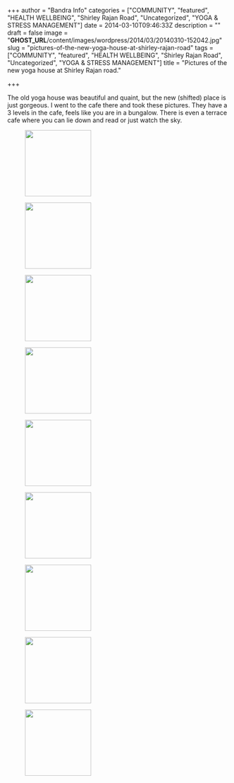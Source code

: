 +++
author = "Bandra Info"
categories = ["COMMUNITY", "featured", "HEALTH WELLBEING", "Shirley Rajan Road", "Uncategorized", "YOGA &amp; STRESS MANAGEMENT"]
date = 2014-03-10T09:46:33Z
description = ""
draft = false
image = "__GHOST_URL__/content/images/wordpress/2014/03/20140310-152042.jpg"
slug = "pictures-of-the-new-yoga-house-at-shirley-rajan-road"
tags = ["COMMUNITY", "featured", "HEALTH WELLBEING", "Shirley Rajan Road", "Uncategorized", "YOGA &amp; STRESS MANAGEMENT"]
title = "Pictures of the new yoga house at Shirley Rajan road."

+++


<p>The old yoga house was beautiful and quaint, but the new (shifted) place is just gorgeous. I went to the cafe there and took these pictures. They have a 3 levels in the cafe, feels like you are in a bungalow. There is even a terrace cafe where you can lie down and read or just watch the sky.</p>
<p><div id='gallery-38' class='gallery galleryid-6076 gallery-columns-3 gallery-size-thumbnail'><figure class='gallery-item'>
			<div class='gallery-icon portrait'>
				<a href='__GHOST_URL__/20140310-152042-jpg/'><img width="150" height="150" src="https://i1.wp.com/bandra.info/wp-content/uploads/2014/03/20140310-152042.jpg?resize=150%2C150&#038;ssl=1" class="attachment-thumbnail size-thumbnail" alt="" loading="lazy" srcset="https://i1.wp.com/bandra.info/wp-content/uploads/2014/03/20140310-152042.jpg?resize=150%2C150&amp;ssl=1 150w, https://i1.wp.com/bandra.info/wp-content/uploads/2014/03/20140310-152042.jpg?zoom=2&amp;resize=150%2C150&amp;ssl=1 300w" sizes="(max-width: 150px) 100vw, 150px" data-recalc-dims="1" /></a>
			</div></figure><figure class='gallery-item'>
			<div class='gallery-icon landscape'>
				<a href='__GHOST_URL__/pictures-of-the-new-yoga-house-at-shirley-rajan-road/20140310-151601-jpg/'><img width="150" height="150" src="https://i1.wp.com/bandra.info/wp-content/uploads/2014/03/20140310-151601.jpg?resize=150%2C150&#038;ssl=1" class="attachment-thumbnail size-thumbnail" alt="" loading="lazy" srcset="https://i1.wp.com/bandra.info/wp-content/uploads/2014/03/20140310-151601.jpg?resize=150%2C150&amp;ssl=1 150w, https://i1.wp.com/bandra.info/wp-content/uploads/2014/03/20140310-151601.jpg?w=500&amp;ssl=1 500w" sizes="(max-width: 150px) 100vw, 150px" data-recalc-dims="1" /></a>
			</div></figure><figure class='gallery-item'>
			<div class='gallery-icon landscape'>
				<a href='__GHOST_URL__/pictures-of-the-new-yoga-house-at-shirley-rajan-road/20140310-151547-jpg/'><img width="150" height="150" src="https://i2.wp.com/bandra.info/wp-content/uploads/2014/03/20140310-151547.jpg?resize=150%2C150&#038;ssl=1" class="attachment-thumbnail size-thumbnail" alt="" loading="lazy" srcset="https://i2.wp.com/bandra.info/wp-content/uploads/2014/03/20140310-151547.jpg?resize=150%2C150&amp;ssl=1 150w, https://i2.wp.com/bandra.info/wp-content/uploads/2014/03/20140310-151547.jpg?w=500&amp;ssl=1 500w" sizes="(max-width: 150px) 100vw, 150px" data-recalc-dims="1" /></a>
			</div></figure><figure class='gallery-item'>
			<div class='gallery-icon landscape'>
				<a href='__GHOST_URL__/pictures-of-the-new-yoga-house-at-shirley-rajan-road/20140310-151536-jpg/'><img width="150" height="150" src="https://i0.wp.com/bandra.info/wp-content/uploads/2014/03/20140310-151536.jpg?resize=150%2C150&#038;ssl=1" class="attachment-thumbnail size-thumbnail" alt="" loading="lazy" srcset="https://i0.wp.com/bandra.info/wp-content/uploads/2014/03/20140310-151536.jpg?resize=150%2C150&amp;ssl=1 150w, https://i0.wp.com/bandra.info/wp-content/uploads/2014/03/20140310-151536.jpg?w=500&amp;ssl=1 500w" sizes="(max-width: 150px) 100vw, 150px" data-recalc-dims="1" /></a>
			</div></figure><figure class='gallery-item'>
			<div class='gallery-icon landscape'>
				<a href='__GHOST_URL__/pictures-of-the-new-yoga-house-at-shirley-rajan-road/20140310-151527-jpg/'><img width="150" height="150" src="https://i0.wp.com/bandra.info/wp-content/uploads/2014/03/20140310-151527.jpg?resize=150%2C150&#038;ssl=1" class="attachment-thumbnail size-thumbnail" alt="" loading="lazy" srcset="https://i0.wp.com/bandra.info/wp-content/uploads/2014/03/20140310-151527.jpg?resize=150%2C150&amp;ssl=1 150w, https://i0.wp.com/bandra.info/wp-content/uploads/2014/03/20140310-151527.jpg?w=500&amp;ssl=1 500w" sizes="(max-width: 150px) 100vw, 150px" data-recalc-dims="1" /></a>
			</div></figure><figure class='gallery-item'>
			<div class='gallery-icon landscape'>
				<a href='__GHOST_URL__/pictures-of-the-new-yoga-house-at-shirley-rajan-road/20140310-151513-jpg/'><img width="150" height="150" src="https://i2.wp.com/bandra.info/wp-content/uploads/2014/03/20140310-151513.jpg?resize=150%2C150&#038;ssl=1" class="attachment-thumbnail size-thumbnail" alt="" loading="lazy" srcset="https://i2.wp.com/bandra.info/wp-content/uploads/2014/03/20140310-151513.jpg?resize=150%2C150&amp;ssl=1 150w, https://i2.wp.com/bandra.info/wp-content/uploads/2014/03/20140310-151513.jpg?w=500&amp;ssl=1 500w" sizes="(max-width: 150px) 100vw, 150px" data-recalc-dims="1" /></a>
			</div></figure><figure class='gallery-item'>
			<div class='gallery-icon landscape'>
				<a href='__GHOST_URL__/pictures-of-the-new-yoga-house-at-shirley-rajan-road/20140310-151500-jpg/'><img width="150" height="150" src="https://i0.wp.com/bandra.info/wp-content/uploads/2014/03/20140310-151500.jpg?resize=150%2C150&#038;ssl=1" class="attachment-thumbnail size-thumbnail" alt="" loading="lazy" srcset="https://i0.wp.com/bandra.info/wp-content/uploads/2014/03/20140310-151500.jpg?resize=150%2C150&amp;ssl=1 150w, https://i0.wp.com/bandra.info/wp-content/uploads/2014/03/20140310-151500.jpg?zoom=2&amp;resize=150%2C150&amp;ssl=1 300w, https://i0.wp.com/bandra.info/wp-content/uploads/2014/03/20140310-151500.jpg?zoom=3&amp;resize=150%2C150&amp;ssl=1 450w" sizes="(max-width: 150px) 100vw, 150px" data-recalc-dims="1" /></a>
			</div></figure><figure class='gallery-item'>
			<div class='gallery-icon landscape'>
				<a href='__GHOST_URL__/pictures-of-the-new-yoga-house-at-shirley-rajan-road/20140310-151436-jpg/'><img width="150" height="150" src="https://i2.wp.com/bandra.info/wp-content/uploads/2014/03/20140310-151436.jpg?resize=150%2C150&#038;ssl=1" class="attachment-thumbnail size-thumbnail" alt="" loading="lazy" srcset="https://i2.wp.com/bandra.info/wp-content/uploads/2014/03/20140310-151436.jpg?resize=150%2C150&amp;ssl=1 150w, https://i2.wp.com/bandra.info/wp-content/uploads/2014/03/20140310-151436.jpg?w=500&amp;ssl=1 500w" sizes="(max-width: 150px) 100vw, 150px" data-recalc-dims="1" /></a>
			</div></figure><figure class='gallery-item'>
			<div class='gallery-icon portrait'>
				<a href='__GHOST_URL__/pictures-of-the-new-yoga-house-at-shirley-rajan-road/20140310-151412-jpg/'><img width="150" height="150" src="https://i1.wp.com/bandra.info/wp-content/uploads/2014/03/20140310-151412.jpg?resize=150%2C150&#038;ssl=1" class="attachment-thumbnail size-thumbnail" alt="" loading="lazy" srcset="https://i1.wp.com/bandra.info/wp-content/uploads/2014/03/20140310-151412.jpg?resize=150%2C150&amp;ssl=1 150w, https://i1.wp.com/bandra.info/wp-content/uploads/2014/03/20140310-151412.jpg?zoom=2&amp;resize=150%2C150&amp;ssl=1 300w" sizes="(max-width: 150px) 100vw, 150px" data-recalc-dims="1" /></a>
			</div></figure>
		</div>
</p>



